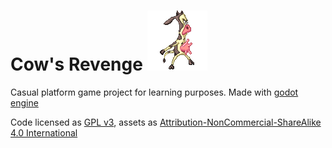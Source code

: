 # Cow's Revenge ![](Sprites/Charasets/Player/idle/player_idle1.png)

Casual platform game project for learning purposes. Made with [godot engine](https://godotengine.org/)

Code licensed as [GPL v3](LICENSE_CODE), assets as [Attribution-NonCommercial-ShareAlike 4.0 International](https://creativecommons.org/licenses/by-nc-sa/4.0/)
